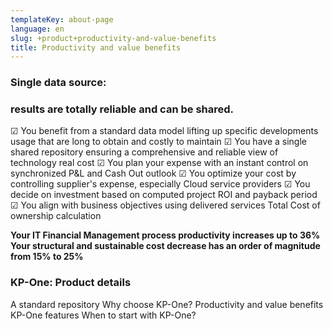 ```yaml
---
templateKey: about-page
language: en
slug: +product+productivity-and-value-benefits
title: Productivity and value benefits
---
```

### Single data source:
### **results are totally reliable and can be shared.**

☑ You benefit from a standard data model lifting up specific developments usage that are long to obtain and costly to maintain
☑ You have a single shared repository ensuring a comprehensive and reliable view of technology real cost
☑ You plan your expense with an instant control on synchronized P&L and Cash Out outlook
☑ You optimize your cost by controlling supplier's expense, especially Cloud service providers
☑ You decide on investment based on computed project ROI and payback period
☑ You align with business objectives using delivered services Total Cost of ownership calculation
 
**Your IT Financial Management process productivity increases up to 36%
Your structural and sustainable cost decrease has an order of magnitude from 15% to 25%**

### KP-One: Product details

A standard repository
Why choose KP-One?
Productivity and value benefits
KP-One features
When to start with KP-One?
